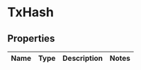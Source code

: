

# TxHash


## Properties

| Name | Type | Description | Notes |
|------------ | ------------- | ------------- | -------------|



